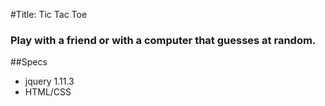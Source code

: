 #Title: Tic Tac Toe

### Play with a friend or with a computer that guesses at random.


##Specs
- jquery 1.11.3
- HTML/CSS
